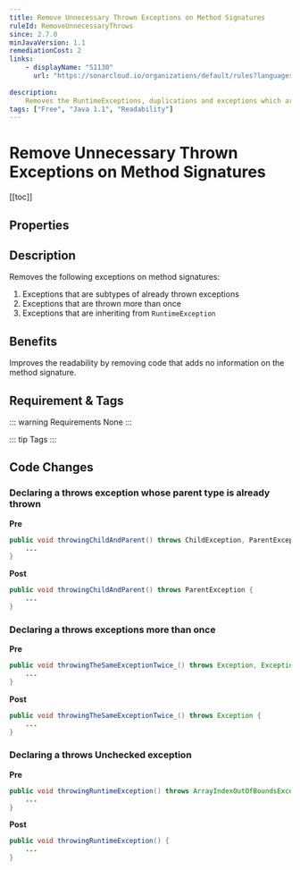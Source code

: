 ```yaml
---
title: Remove Unnecessary Thrown Exceptions on Method Signatures
ruleId: RemoveUnnecessaryThrows
since: 2.7.0
minJavaVersion: 1.1
remediationCost: 2
links:
    - displayName: "S1130"
      url: "https://sonarcloud.io/organizations/default/rules?languages=java&open=java%3AS1130&q=S1130"
    
description:
    Removes the RuntimeExceptions, duplications and exceptions which are subtypes of already thrown exceptions on the method signatures.
tags: ["Free", "Java 1.1", "Readability"]
---
```


# Remove Unnecessary Thrown Exceptions on Method Signatures

[[toc]]

## Properties

<RuleProperties />


## Description

Removes the following exceptions on method signatures:

 1. Exceptions that are subtypes of already thrown exceptions
 2. Exceptions that are thrown more than once
 3. Exceptions that are inheriting from `RuntimeException`

## Benefits

Improves the readability by removing code that adds no information on the method signature.

## Requirement & Tags

::: warning Requirements
None
:::

::: tip Tags
<TagLinks />
:::

## Code Changes

### Declaring a throws exception whose parent type is already thrown

__Pre__
```java
public void throwingChildAndParent() throws ChildException, ParentException {
	...
}
```

__Post__
```java
public void throwingChildAndParent() throws ParentException {
	...
}
```

### Declaring a throws exceptions more than once

__Pre__
```java
public void throwingTheSameExceptionTwice_() throws Exception, Exception {
	...
}
```

__Post__
```java
public void throwingTheSameExceptionTwice_() throws Exception {
	...
}
```

### Declaring a throws Unchecked exception

__Pre__
```java
public void throwingRuntimeException() throws ArrayIndexOutOfBoundsException {
	...
}
```

__Post__
```java
public void throwingRuntimeException() {
	...
}
```

<VersionNotice />

